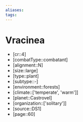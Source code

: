 ```yaml
---
aliases: 
tags: 
---
```


# Vracinea

- [cr::4]
- [combatType::combatant]
- [alignment::N]
- [size::large]
- [type::plant]
- [subtype::-]
- [environment::forests]
- [climate::['temperate', 'warm']]
- [planet::Castrovel]
- [organization::['solitary']]
- [source::DS1]
- [page::60]
